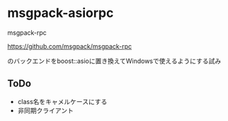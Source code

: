 msgpack-asiorpc
===============
msgpack-rpc

https://github.com/msgpack/msgpack-rpc

のバックエンドをboost::asioに置き換えてWindowsで使えるようにする試み

ToDo
----
* class名をキャメルケースにする
* 非同期クライアント


